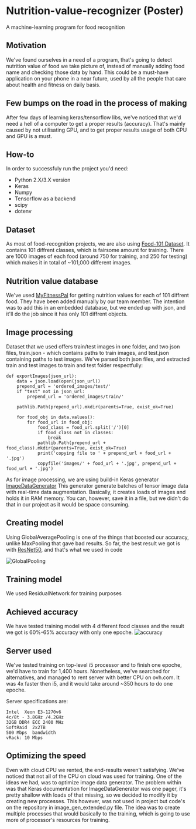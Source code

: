 # Nutrition-value-recognizer (Poster)
A machine-learning program for food recognition

## Motivation
We've found ourselves in a need of a program, that's going to detect nutrition value of food we take picture of, instead of manually adding food name
and checking those data by hand. This could be a must-have application on your phone in a near future, used by all the people that care about health and fitness
on daily basis.

## Few bumps on the road in the process of making
After few days of learning keras/tensorflow libs, we've noticed that we'd need a hell of a computer to get a proper results (accuracy).
That's mainly caused by not utilisating GPU, and to get proper results usage of both CPU and GPU is a must. 

## How-to
In order to successfuly run the project you'd need:
- Python 2.X/3.X version
- Keras
- Numpy
- Tensorflow as a backend
- scipy
- dotenv

## Dataset
As most of food-recognition projects, we are also using [Food-101 Dataset](https://www.vision.ee.ethz.ch/datasets_extra/food-101/).
It contains 101 diffrent classes, which is fairsome amount for training. There are 1000 images of each food (around 750 for training, and 250 for testing)
which makes it in total of ~101,000 different images.

## Nutrition value database
We've used [MyFitnessPal](http://www.myfitnesspal.com/food/calorie-chart-nutrition-facts) for getting nutrition values for each of 101 diffrent food.
They have been added manually by our team member. The intention was to add this in an embedded database, but we ended up with json, and it'll do the job
since it has only 101 diffrent objects.

## Image processing
Dataset that we used offers train/test images in one folder, and two json files, train.json - which contains paths to train images, and test.json containing
paths to test images. We've parsed both json files, and extracted train and test images to train and test folder respectfully:

```
def exportImages(json_url):
	data = json.load(open(json_url))
	prepend_url = 'ordered_images/test/'
	if "test" not in json_url: 
		prepend_url = 'ordered_images/train/'

	pathlib.Path(prepend_url).mkdir(parents=True, exist_ok=True) 

	for food_obj in data.values():
		for food_url in food_obj:
			food_class = food_url.split('/')[0]
			if food_class not in classes:
				break
			pathlib.Path(prepend_url +  food_class).mkdir(parents=True, exist_ok=True) 
			print('copying file to ' + prepend_url + food_url + '.jpg')
			copyfile('images/' + food_url + '.jpg', prepend_url + food_url + '.jpg')

```

As for image processing, we are using build-in Keras generator [ImageDataGenerator](https://keras.io/preprocessing/image/)
This generator generate batches of tensor image data with real-time data augmentation. Basically, it creates loads of images and holds it in RAM memory. You can, however,
save it in a file, but we didn't do that in our project as it would be space consuming.

## Creating model
Using GlobalAveragePooling is one of the things that boosted our accuracy, unlike MaxPooling that gave bad results.
So far, the best result we got is with [ResNet50](https://keras.io/applications/#resnet50), and that's what we used in code

![GlobalPooling](https://alexisbcook.github.io/assets/global_average_pooling.png "GlobalPooling")

## Training model
We used ResidualNetwork for training purposes

## Achieved accuracy
We have tested training model with 4 different food classes and the result we got is 60%-65% accuracy with only one epoche.
![accuracy](https://i.imgur.com/wB5dJPa.png "accuracy")

## Server used
We've tested training on top-level i5 processor and to finish one epoche, we'd have to train for 1,400 hours. Nonetheless, we've searched for alternatives, and managed to rent
server with better CPU on ovh.com. It was 4x faster then i5, and it would take around ~350 hours to do one epoche.

Server specifications are:
```
Intel  Xeon E3-1270v6
4c/8t - 3.8GHz /4.2GHz
32GB DDR4 ECC 2400 MHz
SoftRaid  2x2TB 
500 Mbps  bandwidth
vRack: 10 Mbps
```

## Optimizing the speed
Even with cloud CPU we rented, the end-results weren't satisfying. We've noticed that not all of the CPU on cloud was used for training. One of the ideas we had,
was to optimize image data generator. The problem within was that Keras documentation for ImageDataGenerator was one pager, it's pretty shallow with loads of that missing, so we decided to modify it by creating new processes. This however, was not used in project but code's on the repository in image_gen_extended.py file. The idea was to create multiple processes that would basically to the training, which is going to use more of processor's resources for training. 


